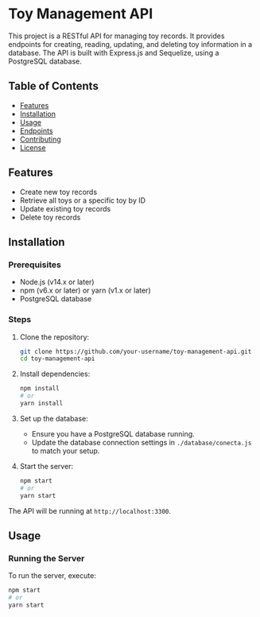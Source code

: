 # Toy Management API

This project is a RESTful API for managing toy records. It provides endpoints for creating, reading, updating, and deleting toy information in a database. The API is built with Express.js and Sequelize, using a PostgreSQL database.

## Table of Contents
- [Features](#features)
- [Installation](#installation)
- [Usage](#usage)
- [Endpoints](#endpoints)
- [Contributing](#contributing)
- [License](#license)

## Features
- Create new toy records
- Retrieve all toys or a specific toy by ID
- Update existing toy records
- Delete toy records

## Installation

### Prerequisites
- Node.js (v14.x or later)
- npm (v6.x or later) or yarn (v1.x or later)
- PostgreSQL database

### Steps
1. Clone the repository:
    ```bash
    git clone https://github.com/your-username/toy-management-api.git
    cd toy-management-api
    ```

2. Install dependencies:
    ```bash
    npm install
    # or
    yarn install
    ```

3. Set up the database:
    - Ensure you have a PostgreSQL database running.
    - Update the database connection settings in `./database/conecta.js` to match your setup.

4. Start the server:
    ```bash
    npm start
    # or
    yarn start
    ```

The API will be running at `http://localhost:3300`.

## Usage

### Running the Server
To run the server, execute:
```bash
npm start
# or
yarn start
